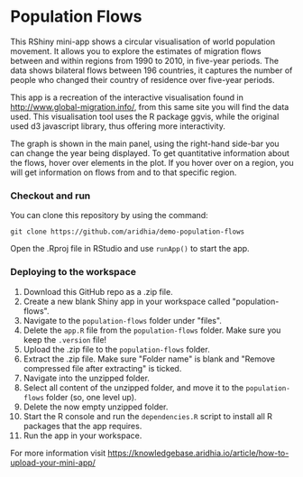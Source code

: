 # Population Flows

This RShiny mini-app shows a circular visualisation of world population movement. It allows you to explore the estimates of migration flows between and within regions from 1990 to 2010, in five-year periods. The data shows bilateral flows between 196 countries, it captures the number of people who changed their country of residence over five-year periods.

This app is a recreation of the interactive visualisation found in http://www.global-migration.info/, from this same site you will find the data used. This visualisation tool uses the R package ggvis, while the original used d3 javascript library, thus offering more interactivity.
                       
The graph is shown in the main panel, using the right-hand side-bar you can change the year being displayed. To get quantitative information about the flows, hover over elements in the plot. If you hover over on a region, you will get information on flows from and to that specific region.

### Checkout and run

You can clone this repository by using the command:

```
git clone https://github.com/aridhia/demo-population-flows
```

Open the .Rproj file in RStudio and use `runApp()` to start the app.

### Deploying to the workspace

1. Download this GitHub repo as a .zip file.
2. Create a new blank Shiny app in your workspace called "population-flows".
3. Navigate to the `population-flows` folder under "files".
4. Delete the `app.R` file from the `population-flows` folder. Make sure you keep the `.version` file!
5. Upload the .zip file to the `population-flows` folder.
6. Extract the .zip file. Make sure "Folder name" is blank and "Remove compressed file after extracting" is ticked.
7. Navigate into the unzipped folder.
8. Select all content of the unzipped folder, and move it to the `population-flows` folder (so, one level up).
9. Delete the now empty unzipped folder.
10. Start the R console and run the `dependencies.R` script to install all R packages that the app requires.
11. Run the app in your workspace.

For more information visit https://knowledgebase.aridhia.io/article/how-to-upload-your-mini-app/
